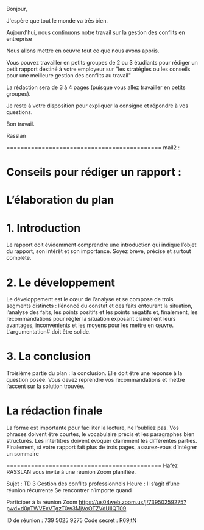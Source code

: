 Bonjour,  

J'espère que tout le monde va très bien.   

Aujourd'hui,  nous continuons notre travail sur la gestion des conflits en entreprise  

Nous allons mettre en oeuvre tout ce que nous avons appris.

Vous pouvez travailler  en petits groupes de 2 ou 3 étudiants pour rédiger un petit rapport destiné à votre employeur sur "les stratégies ou les conseils pour une meilleure  gestion des conflits au travail" 

La rédaction  sera de 3 à 4 pages (puisque vous allez travailler en petits groupes).

Je reste à votre disposition pour expliquer la consigne et répondre à vos questions.

Bon travail.  

Rasslan 


============================================
mail2 :  

# Conseils pour rédiger un rapport : 
# L’élaboration du plan
# 1. Introduction
Le rapport doit évidemment comprendre une introduction qui indique l’objet du rapport, son intérêt et son importance. Soyez brève, précise et surtout complète.

# 2. Le développement
Le développement est le cœur de l’analyse et se compose de trois segments distincts : l’énoncé du constat et des faits entourant la situation, l’analyse des faits, les points positifs et les points négatifs et, finalement, les recommandations pour régler la situation exposant clairement leurs avantages, inconvénients et les moyens pour les mettre en œuvre. L’argumentation#  doit être solide.

# 3. La conclusion
Troisième partie du plan : la conclusion. Elle doit être une réponse à la question posée. Vous devez reprendre vos recommandations et mettre l’accent sur la solution trouvée.

# La rédaction finale
La forme est importante pour faciliter la lecture, ne l’oubliez pas. Vos phrases doivent être courtes, le vocabulaire précis et les paragraphes bien structurés. Les intertitres doivent évoquer clairement les différentes parties. Finalement, si votre rapport fait plus de trois pages, assurez-vous d’intégrer un sommaire



============================================
Hafez RASSLAN vous invite à une réunion Zoom planifiée.

Sujet : TD 3 Gestion des conflits professionnels
Heure : Il s’agit d’une réunion récurrente Se rencontrer n’importe quand

Participer à la réunion Zoom
https://us04web.zoom.us/j/73950259275?pwd=d0pTWVExVTgzT0w3MjVoOTZVdUlIQT09

ID de réunion : 739 5025 9275
Code secret : R69jtN